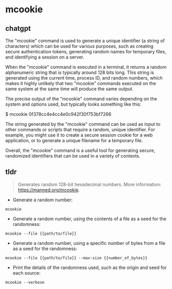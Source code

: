 # mcookie 
## chatgpt 
The "mcookie" command is used to generate a unique identifier (a string of characters) which can be used for various purposes, such as creating secure authentication tokens, generating random names for temporary files, and identifying a session on a server. 

When the "mcookie" command is executed in a terminal, it returns a random alphanumeric string that is typically around 128 bits long. This string is generated using the current time, process ID, and random numbers, which makes it highly unlikely that two "mcookie" commands executed on the same system at the same time will produce the same output.

The precise output of the "mcookie" command varies depending on the system and options used, but typically looks something like this: 

$ mcookie
0f378cc4e4cc4e0c942f30f753bf7266

The string generated by the "mcookie" command can be used as input to other commands or scripts that require a random, unique identifier. For example, you might use it to create a secure session cookie for a web application, or to generate a unique filename for a temporary file.

Overall, the "mcookie" command is a useful tool for generating secure, randomized identifiers that can be used in a variety of contexts. 

## tldr 
 
> Generates random 128-bit hexadecimal numbers.
> More information: <https://manned.org/mcookie>.

- Generate a random number:

`mcookie`

- Generate a random number, using the contents of a file as a seed for the randomness:

`mcookie --file {{path/to/file}}`

- Generate a random number, using a specific number of bytes from a file as a seed for the randomness:

`mcookie --file {{path/to/file}} --max-size {{number_of_bytes}}`

- Print the details of the randomness used, such as the origin and seed for each source:

`mcookie --verbose`
